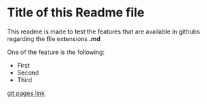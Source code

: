 # Title of this Readme file 

This readme is made to test the features that are available in githubs regarding the file extensions **.md**

One of the feature is the following:
+ First
+ Second
+ Third

[git pages link](https://andreykiv.github.io/webDeportista/index.html)